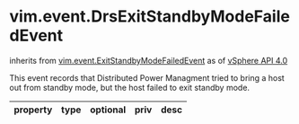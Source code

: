 vim.event.DrsExitStandbyModeFailedEvent
=======================================
inherits from [vim.event.ExitStandbyModeFailedEvent](docs/vim.event.ExitStandbyModeFailedEvent.md)
as of [vSphere API 4.0](vim.version.md#vim.version.version5)


This event records that Distributed Power Managment tried to bring a host out   from standby mode, but the host failed to exit standby mode.

| property | type | optional | priv | desc |
|:---------|:-----|:---------|:-----|:-----|


